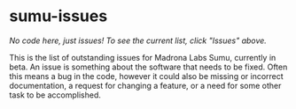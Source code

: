 # sumu-issues

*No code here, just issues! To see the current list, click "Issues" above.*

This is the list of outstanding issues for Madrona Labs Sumu, currently in beta.
An issue is something about the software that needs to be fixed. Often this means a bug in the code, however it could also be missing or incorrect documentation, a request for changing a feature, or a need for some other task to be accomplished.

